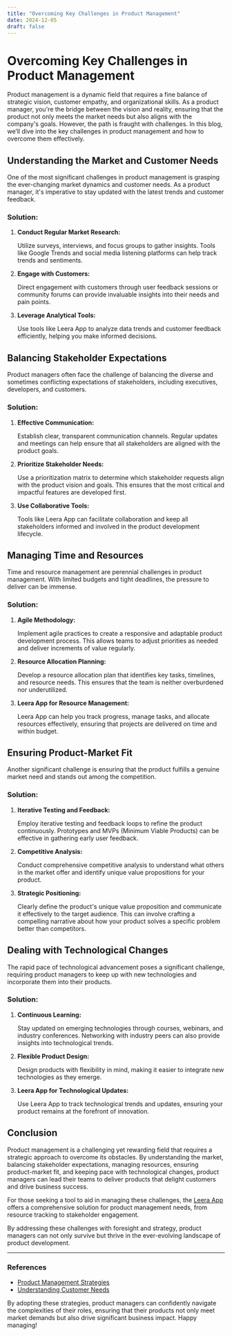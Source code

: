 ```yaml
---
title: "Overcoming Key Challenges in Product Management"
date: 2024-12-05
draft: false
---
```

# Overcoming Key Challenges in Product Management

Product management is a dynamic field that requires a fine balance of strategic vision, customer empathy, and organizational skills. As a product manager, you're the bridge between the vision and reality, ensuring that the product not only meets the market needs but also aligns with the company's goals. However, the path is fraught with challenges. In this blog, we’ll dive into the key challenges in product management and how to overcome them effectively.

## Understanding the Market and Customer Needs

One of the most significant challenges in product management is grasping the ever-changing market dynamics and customer needs. As a product manager, it's imperative to stay updated with the latest trends and customer feedback.

### **Solution:**
1. **Conduct Regular Market Research:**
   
   Utilize surveys, interviews, and focus groups to gather insights. Tools like Google Trends and social media listening platforms can help track trends and sentiments.
   
2. **Engage with Customers:**
   
   Direct engagement with customers through user feedback sessions or community forums can provide invaluable insights into their needs and pain points.

3. **Leverage Analytical Tools:**
   
   Use tools like Leera App to analyze data trends and customer feedback efficiently, helping you make informed decisions.

## Balancing Stakeholder Expectations

Product managers often face the challenge of balancing the diverse and sometimes conflicting expectations of stakeholders, including executives, developers, and customers.

### **Solution:**
1. **Effective Communication:**
   
   Establish clear, transparent communication channels. Regular updates and meetings can help ensure that all stakeholders are aligned with the product goals.
   
2. **Prioritize Stakeholder Needs:**
   
   Use a prioritization matrix to determine which stakeholder requests align with the product vision and goals. This ensures that the most critical and impactful features are developed first.

3. **Use Collaborative Tools:**
   
   Tools like Leera App can facilitate collaboration and keep all stakeholders informed and involved in the product development lifecycle.

## Managing Time and Resources

Time and resource management are perennial challenges in product management. With limited budgets and tight deadlines, the pressure to deliver can be immense.

### **Solution:**
1. **Agile Methodology:**
   
   Implement agile practices to create a responsive and adaptable product development process. This allows teams to adjust priorities as needed and deliver increments of value regularly.

2. **Resource Allocation Planning:**
   
   Develop a resource allocation plan that identifies key tasks, timelines, and resource needs. This ensures that the team is neither overburdened nor underutilized.

3. **Leera App for Resource Management:**
   
   Leera App can help you track progress, manage tasks, and allocate resources effectively, ensuring that projects are delivered on time and within budget.

## Ensuring Product-Market Fit

Another significant challenge is ensuring that the product fulfills a genuine market need and stands out among the competition.

### **Solution:**
1. **Iterative Testing and Feedback:**
   
   Employ iterative testing and feedback loops to refine the product continuously. Prototypes and MVPs (Minimum Viable Products) can be effective in gathering early user feedback.

2. **Competitive Analysis:**
   
   Conduct comprehensive competitive analysis to understand what others in the market offer and identify unique value propositions for your product.

3. **Strategic Positioning:**
   
   Clearly define the product's unique value proposition and communicate it effectively to the target audience. This can involve crafting a compelling narrative about how your product solves a specific problem better than competitors.

## Dealing with Technological Changes

The rapid pace of technological advancement poses a significant challenge, requiring product managers to keep up with new technologies and incorporate them into their products.

### **Solution:**
1. **Continuous Learning:**
   
   Stay updated on emerging technologies through courses, webinars, and industry conferences. Networking with industry peers can also provide insights into technological trends.

2. **Flexible Product Design:**
   
   Design products with flexibility in mind, making it easier to integrate new technologies as they emerge.

3. **Leera App for Technological Updates:**
   
   Use Leera App to track technological trends and updates, ensuring your product remains at the forefront of innovation.

## Conclusion

Product management is a challenging yet rewarding field that requires a strategic approach to overcome its obstacles. By understanding the market, balancing stakeholder expectations, managing resources, ensuring product-market fit, and keeping pace with technological changes, product managers can lead their teams to deliver products that delight customers and drive business success.

For those seeking a tool to aid in managing these challenges, the [Leera App](https://leera.app) offers a comprehensive solution for product management needs, from resource tracking to stakeholder engagement.

By addressing these challenges with foresight and strategy, product managers can not only survive but thrive in the ever-evolving landscape of product development.

---

### References
- [Product Management Strategies](https://www.productplan.com/learn/product-management-strategy/)
- [Understanding Customer Needs](https://hbr.org/2019/12/understanding-customer-needs)

By adopting these strategies, product managers can confidently navigate the complexities of their roles, ensuring that their products not only meet market demands but also drive significant business impact. Happy managing!